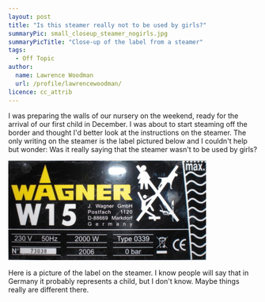 ```yaml
---
layout: post
title: "Is this steamer really not to be used by girls?"
summaryPic: small_closeup_steamer_nogirls.jpg
summaryPicTitle: "Close-up of the label from a steamer"
tags:
  - Off Topic
author:
  name: Lawrence Woodman
  url: /profile/lawrencewoodman/
licence: cc_attrib
---
```

I was preparing the walls of our nursery on the weekend, ready for the arrival of our first child in December.  I was about to start steaming off the border and thought I'd better look at the instructions on the steamer.  The only writing on the steamer is the label pictured below and I couldn't help but wonder: Was it really saying that the steamer wasn't to be used by girls?

<img class="leftFlow" src="/images/posts/steamer_nogirls.jpg" title="Label from the Steamer" alt="Picture of a label from a steamer that appears to be indicating that it should not be used by girls" />

Here is a picture of the label on the steamer.  I know people will say that in Germany it probably represents a child, but I don't know.  Maybe things really are different there.
